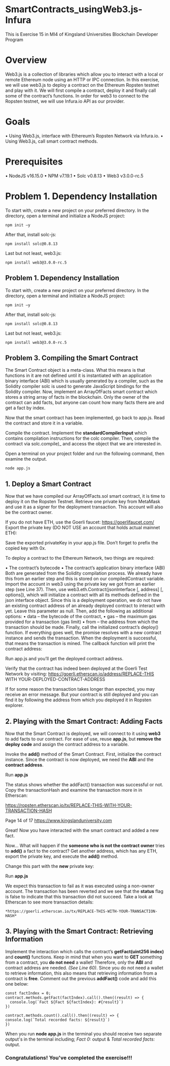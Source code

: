 # SmartContracts_usingWeb3.js-Infura
This is Exercise 15 in MI4 of Kingsland Universities Blockchain Developer Program

# Overview
Web3.js is a collection of libraries which allow you to interact with a local or remote Ethereum node using an HTTP
or IPC connection. In this exercise, we will use web3.js to deploy a contract on the Ethereum Ropsten testnet and
play with it. We will first compile a contract, deploy it and finally call some of the contract’s functions. In order for
web3 to connect to the Ropsten testnet, we will use Infura.io API as our provider.

# Goals
• Using Web3.js, interface with Ethereum’s Ropsten Network via Infura.io.
• Using Web3.js, call smart contract methods.

# Prerequisites
• NodeJS v16.15.0
• NPM v7.19.1
• Solc v0.8.13
• Web3 v3.0.0-rc.5

# Problem 1. Dependency Installation

To start with, create a new project on your preferred directory.
In the directory, open a terminal and initialize a NodeJS project:
  
    npm init –y

After that, install solc-js:

    npm install solc@0.8.13

Last but not least, web3.js:

    npm install web3@3.0.0-rc.5

## Problem 1. Dependency Installation

To start with, create a new project on your preferred directory.
In the directory, open a terminal and initialize a NodeJS project:

    npm init –y
    
After that, install solc-js:

    npm install solc@0.8.13
    
Last but not least, web3.js:

    npm install web3@3.0.0-rc.5

## Problem 3. Compiling the Smart Contract

The Smart Contract object is a meta-class. What this means is that functions in it are not defined until it is
instantiated with an application binary interface (ABI) which is usually generated by a compiler, such as the Solidity
compiler solc is used to generate JavaScript bindings for the Solidity compiler.
Now, implement an ArrayOfFacts smart contract which stores a string array of facts in the blockchain. Only the
owner of the contract can add facts, but anyone can count how many facts there are and get a fact by index.

Now that the smart contract has been implemented, go back to app.js. Read the contract and store it in a variable.

Compile the contract.
Implement the **standardCompilerInput** which contains compilation instructions for the colc compiler. 
Then, compile the contract via solc.compile)_ and access the object that we are interested in.

Open a terminal on your project folder and run the following command, then examine the output.

    node app.js
    
## 1. Deploy a Smart Contract

Now that we have compiled our ArrayOfFacts.sol smart contract, it is time to deploy it on the Ropsten Testnet.
Retrieve one private key from MetaMask and use it as a signer for the deployment transaction. This account will also
be the contract owner.

If you do not have ETH, use the Goerli faucet: https://goerlifaucet.com/
Export the private key (DO NOT USE an account that holds actual mainnet ETH):

Save the exported privateKey in your app.js file. Don’t forget to prefix the copied key with 0x.

To deploy a contract to the Ethereum Network, two things are required:

• The contract’s bytecode
• The contract’s application binary interface (ABI)
Both are generated from the Solidity compilation process. We already have this from an earlier step and this is
stored on our compiledContract variable.
Import the account in web3 using the private key we got from an earlier step (see Line 37).
Then, use web3.eth.Contract(jsonInterface [, address] [, options]), which will initialize a contract with all its
methods defined in the json interface object.
Since this is a deployment operation, we do not have an existing contract address of an already deployed contract to
interact with yet. Leave this parameter as null.
Then, add the following as additional options:
• data – the bytecode of the contract,
• gas – the maximum gas provided for a transaction (gas limit)
• from – the address from which the transaction should be made.
Finally, call the initialized contract’s deploy() function.
If everything goes well, the promise resolves with a new contract instance and sends the transaction. When the
deployment is successful, that means the transaction is mined. The callback function will print the contract address:

Run app.js and you’ll get the deployed contract address.

Verify that the contract has indeed been deployed at the Goerli Test Network by visiting:
https://goerli.etherscan.io/address/REPLACE-THIS WITH YOUR-DEPLOYED-CONTRACT-ADDRESS

If for some reason the transaction takes longer than expected, you may receive an error message. But your contract
is still deployed and you can find it by following the address from which you deployed it in Ropsten explorer.

## 2. Playing with the Smart Contract: Adding Facts

Now that the Smart Contract is deployed, we will connect to it using **web3** to add facts to our contract.
For ease of use, reuse **app.js**, but **remove the deploy code** and assign the contract address to a variable.

Invoke the **add()** method of the Smart Contract. First, initialize the contract instance. Since the contract is now
deployed, we need the **ABI** and the **contract address**.

Run **app.js**

The status shows whether the addFact() transaction was successful or not.
Copy the transactionHash and examine the transaction more in in Etherscan:

https://ropsten.etherscan.io/tx/REPLACE-THIS-WITH-YOUR-TRANSACTION-HASH

Page 14 of 17 https://www.kingslanduniversity.com

Great! Now you have interacted with the smart contract and added a new fact.

Now...
What will happen if the **someone who is not the contract owner** tries to **add()** a fact to the contract?
Get another address, which has any ETH, export the private key, and execute the **add()** method.

Change this part with the **new** private key:

Run **app.js**

We expect this transaction to fail as it was executed using a non-owner account.
The transaction has been reverted and we see that the **status** flag is false to indicate that this transaction did not
succeed. Take a look at Etherscan to see more transaction details:

    *https://goerli.etherscan.io/tx/REPLACE-THIS-WITH-YOUR-TRANSACTION-HASH*

## 3. Playing with the Smart Contract: Retrieving Information

Implement the interaction which calls the contract’s **getFact(uint256 index)** and **count()** functions.
Keep in mind that when you want to **GET** something from a contract, you **do not need** a wallet! Therefore, only the
**ABI** and contract address are needed. *(See Line 60)*.
Since you do not need a wallet to retrieve information, this also means that retrieving information from a contract is
**free**.
Comment out the previous **addFact()** code and add this one below:

    const factIndex = 0;
    contract.methods.getFact(factIndex).call().then((result) => {
      console.log(`Fact ${Fact ${factIndex}: #{result}`)
    })
    
    contract.methods.count().call().then((result) => {
    console.log(`Total recorded facts: ${result}`)
    })
    
    

When you run __node app.js__ in the terminal you should receive two separate output's in the terminal including; _Fact 0:_ output & _Total recorded facts:_ output.
### Congratulations! You've completed the exercise!!!
   
